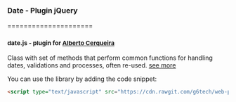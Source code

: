 ### Date - Plugin jQuery
=====================
### <sup>date.js - plugin for [Alberto Cerqueira](https://github.com/albertocerqueira "Alberto Cerqueira")</sup>

Class with set of methods that perform common functions for handling dates, validations and processes, often re-used. [see more](https://github.com/g6tech/web-plugins-js/tree/master/plugins/date/2.6.0/date.js "see more")

You can use the library by adding the code snippet:
```html
<script type="text/javascript" src="https://cdn.rawgit.com/g6tech/web-plugins-js/master/plugins/date/jsdate.js"></script>
```